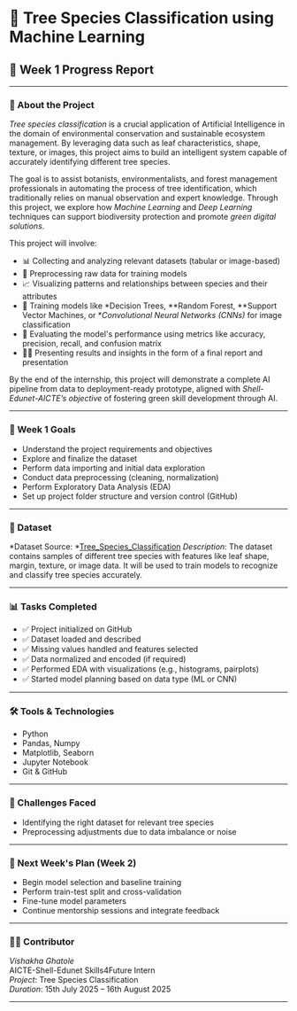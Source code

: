 # 🌳 Tree Species Classification using Machine Learning

## 📅 Week 1 Progress Report

---

### 🌱 About the Project

*Tree species classification* is a crucial application of Artificial Intelligence in the domain of environmental conservation and sustainable ecosystem management. By leveraging data such as leaf characteristics, shape, texture, or images, this project aims to build an intelligent system capable of accurately identifying different tree species.

The goal is to assist botanists, environmentalists, and forest management professionals in automating the process of tree identification, which traditionally relies on manual observation and expert knowledge. Through this project, we explore how *Machine Learning* and *Deep Learning* techniques can support biodiversity protection and promote *green digital solutions*.

This project will involve:

- 📊 Collecting and analyzing relevant datasets (tabular or image-based)
- 🧼 Preprocessing raw data for training models
- 📈 Visualizing patterns and relationships between species and their attributes
- 🤖 Training models like *Decision Trees, **Random Forest, **Support Vector Machines, or **Convolutional Neural Networks (CNNs)* for image classification
- 🧪 Evaluating the model's performance using metrics like accuracy, precision, recall, and confusion matrix
- 🧑‍💼 Presenting results and insights in the form of a final report and presentation

By the end of the internship, this project will demonstrate a complete AI pipeline from data to deployment-ready prototype, aligned with *Shell-Edunet-AICTE’s objective* of fostering green skill development through AI.

---

### 🎯 Week 1 Goals
- Understand the project requirements and objectives
- Explore and finalize the dataset
- Perform data importing and initial data exploration
- Conduct data preprocessing (cleaning, normalization)
- Perform Exploratory Data Analysis (EDA)
- Set up project folder structure and version control (GitHub)

---

### 📁 Dataset
*Dataset Source: *[Tree_Species_Classification](https://drive.google.com/drive/folders/1yT-drQPDpXb-uOYBQM_bkZz72XWF3E5b?usp=drive_link) 
*Description*: The dataset contains samples of different tree species with features like leaf shape, margin, texture, or image data. It will be used to train models to recognize and classify tree species accurately.

---

### 📊 Tasks Completed
- ✅ Project initialized on GitHub
- ✅ Dataset loaded and described
- ✅ Missing values handled and features selected
- ✅ Data normalized and encoded (if required)
- ✅ Performed EDA with visualizations (e.g., histograms, pairplots)
- ✅ Started model planning based on data type (ML or CNN)

---

### 🛠 Tools & Technologies
- Python
- Pandas, Numpy
- Matplotlib, Seaborn
- Jupyter Notebook
- Git & GitHub

---

### 📌 Challenges Faced
- Identifying the right dataset for relevant tree species
- Preprocessing adjustments due to data imbalance or noise

---

### 📅 Next Week's Plan (Week 2)
- Begin model selection and baseline training
- Perform train-test split and cross-validation
- Fine-tune model parameters
- Continue mentorship sessions and integrate feedback

---

### 🙋‍♀ Contributor
*Vishakha Ghatole*  
AICTE-Shell-Edunet Skills4Future Intern  
*Project*: Tree Species Classification  
*Duration*: 15th July 2025 – 16th August 2025

---
